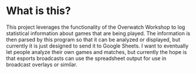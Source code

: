 # What is this?

This project leverages the functionality of the Overwatch Workshop to log statistical information about games that are being played. The information is then parsed by this program so that it can be analyzed or displayed, but currently it is just designed to send it to Google Sheets. I want to eventually let people analyze their own games and matches, but currently the hope is that esports broadcasts can use the spreadsheet output for use in broadcast overlays or similar.
